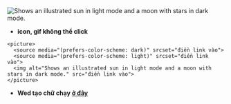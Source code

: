 <picture>
  <source media="(prefers-color-scheme: dark)" srcset="http://readme-typing-svg.herokuapp.com?font=Fira+Code&size=35&duration=300&pause=200&color=5334F7&center=true&vCenter=true&width=435&height=80&lines=Nh%E1%BB%AFng+th%E1%BB%A9+h%E1%BB%AFu+%C3%ADch;v%E1%BB%81+Github">
  <source media="(prefers-color-scheme: light)" srcset="http://readme-typing-svg.herokuapp.com?font=Fira+Code&size=35&duration=300&pause=200&color=5334F7&center=true&vCenter=true&width=435&height=80&lines=Nh%E1%BB%AFng+th%E1%BB%A9+h%E1%BB%AFu+%C3%ADch;v%E1%BB%81+Github">
  <img alt="Shows an illustrated sun in light mode and a moon with stars in dark mode." src="http://readme-typing-svg.herokuapp.com?font=Fira+Code&size=35&duration=300&pause=200&color=5334F7&center=true&vCenter=true&width=435&height=80&lines=Nh%E1%BB%AFng+th%E1%BB%A9+h%E1%BB%AFu+%C3%ADch;v%E1%BB%81+Github">
</picture>

- **icon, gif không thể click**
```
<picture>
  <source media="(prefers-color-scheme: dark)" srcset="điền link vào">
  <source media="(prefers-color-scheme: light)" srcset="điền link vào">
  <img alt="Shows an illustrated sun in light mode and a moon with stars in dark mode." src="điền link vào">
</picture>
```
- **Wed tạo chữ chạy [ở đây](http://readme-typing-svg.herokuapp.com/demo/)** 
